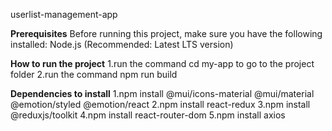 userlist-management-app

**Prerequisites**
Before running this project, make sure you have the following installed:
Node.js (Recommended: Latest LTS version)

**How to run the project**
1.run the command cd my-app to go to the project folder
2.run the command npm run build

**Dependencies to install**
1.npm install @mui/icons-material @mui/material @emotion/styled @emotion/react
2.npm install react-redux
3.npm install @reduxjs/toolkit
4.npm install react-router-dom
5.npm install axios
